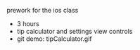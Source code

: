 prework for the ios class
- 3 hours
- tip calculator and settings view controls
- git demo: tipCalculator.gif
